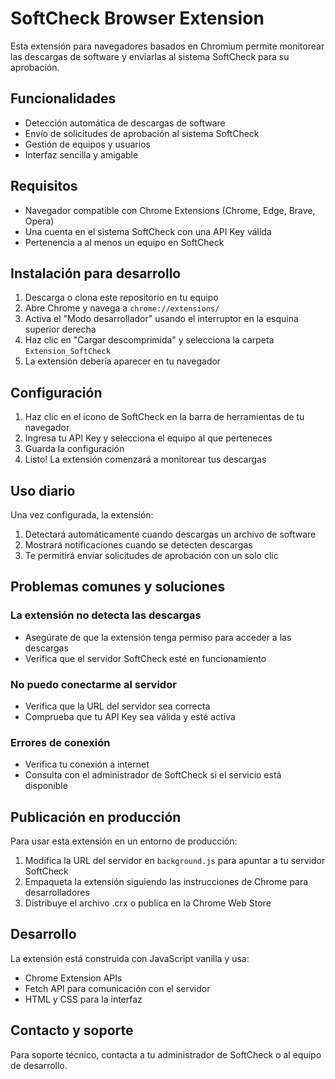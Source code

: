 # SoftCheck Browser Extension

Esta extensión para navegadores basados en Chromium permite monitorear las descargas de software y enviarlas al sistema SoftCheck para su aprobación.

## Funcionalidades

- Detección automática de descargas de software
- Envío de solicitudes de aprobación al sistema SoftCheck
- Gestión de equipos y usuarios
- Interfaz sencilla y amigable

## Requisitos

- Navegador compatible con Chrome Extensions (Chrome, Edge, Brave, Opera)
- Una cuenta en el sistema SoftCheck con una API Key válida
- Pertenencia a al menos un equipo en SoftCheck

## Instalación para desarrollo

1. Descarga o clona este repositorio en tu equipo
2. Abre Chrome y navega a `chrome://extensions/`
3. Activa el "Modo desarrollador" usando el interruptor en la esquina superior derecha
4. Haz clic en "Cargar descomprimida" y selecciona la carpeta `Extension_SoftCheck`
5. La extensión debería aparecer en tu navegador

## Configuración

1. Haz clic en el icono de SoftCheck en la barra de herramientas de tu navegador
2. Ingresa tu API Key y selecciona el equipo al que perteneces
3. Guarda la configuración
4. Listo! La extensión comenzará a monitorear tus descargas

## Uso diario

Una vez configurada, la extensión:

1. Detectará automáticamente cuando descargas un archivo de software
2. Mostrará notificaciones cuando se detecten descargas
3. Te permitirá enviar solicitudes de aprobación con un solo clic

## Problemas comunes y soluciones

### La extensión no detecta las descargas
- Asegúrate de que la extensión tenga permiso para acceder a las descargas
- Verifica que el servidor SoftCheck esté en funcionamiento

### No puedo conectarme al servidor
- Verifica que la URL del servidor sea correcta
- Comprueba que tu API Key sea válida y esté activa

### Errores de conexión
- Verifica tu conexión a internet
- Consulta con el administrador de SoftCheck si el servicio está disponible

## Publicación en producción

Para usar esta extensión en un entorno de producción:

1. Modifica la URL del servidor en `background.js` para apuntar a tu servidor SoftCheck
2. Empaqueta la extensión siguiendo las instrucciones de Chrome para desarrolladores
3. Distribuye el archivo .crx o publica en la Chrome Web Store

## Desarrollo

La extensión está construida con JavaScript vanilla y usa:
- Chrome Extension APIs
- Fetch API para comunicación con el servidor
- HTML y CSS para la interfaz

## Contacto y soporte

Para soporte técnico, contacta a tu administrador de SoftCheck o al equipo de desarrollo. 